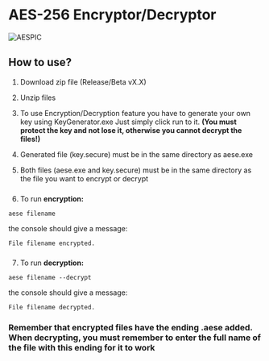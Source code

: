 # AES-256 Encryptor/Decryptor

![AESPIC](https://o.remove.bg/downloads/f0479a75-8aea-4f4b-b902-041f0d741f61/R-removebg-preview.png)

###

<h2 align="left">How to use?</h2>

1. Download zip file (Release/Beta vX.X)

2. Unzip files

3. To use Encryption/Decryption feature you have to generate your own key using KeyGenerator.exe Just simply click run to it.
<b>(You must protect the key and not lose it, otherwise you cannot decrypt the files!)</b>

4. Generated file (key.secure) must be in the same directory as aese.exe

5. Both files (aese.exe and key.secure) must be in the same directory as the file you want to encrypt or decrypt

###

6. To run <b>encryption:</b>

```shell
aese filename
```
the console should give a message:

```shell
File filename encrypted.
```

###

7. To run <b>decryption:</b>

```shell
aese filename --decrypt
```
the console should give a message:

```shell
File filename decrypted.
```
<h3>Remember that encrypted files have the ending .aese added. When decrypting, you must remember to enter the full name of the file with this ending for it to work</h3>

